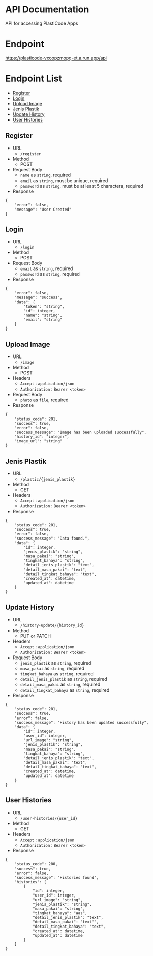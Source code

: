 # API Documentation

API for accessing PlastiCode Apps

# Endpoint

https://plasticode-vxoopzmopq-et.a.run.app/api

# Endpoint List

- [Register](https://github.com/PlastiCode-374/CC-PlastiCode/edit/master/README.md#register)
- [Login](https://github.com/PlastiCode-374/CC-PlastiCode/edit/master/README.md#login)
- [Upload Image](https://github.com/PlastiCode-374/CC-PlastiCode/edit/master/README.md#upload-image)
- [Jenis Plastik](https://github.com/PlastiCode-374/CC-PlastiCode/edit/master/README.md#jenis-plastik)
- [Update History](https://github.com/PlastiCode-374/CC-PlastiCode/edit/master/README.md#update-history)
- [User Histories](https://github.com/PlastiCode-374/CC-PlastiCode/edit/master/README.md#user-histories)

## Register

- URL
  - `/register`
- Method
  - POST
- Request Body
  - `name` as `string`, required
  - `email` as `string`, must be unique, required
  - `password` as `string`, must be at least 5 characters, required
- Response
```
{
    "error": false,
    "message": "User Created"
}
```

## Login

- URL
  - `/login`
- Method
  - POST
- Request Body
  - `email` as `string`, required
  - `password` as `string`, required
- Response
```
{
    "error": false,
    "message": "success",
    "data": {
        "token": "string",
        "id": integer,
        "name": "string",
        "email": "string"
    }
}
```

## Upload Image

- URL
  - `/image`
- Method
  - POST
- Headers
  - `Accept` : `application/json`
  - `Authorization` : `Bearer <token>`
- Request Body
  - `photo` as `file`, required
- Response
```
{
    "status_code": 201,
    "success": true,
    "error": false,
    "success_message": "Image has been uploaded successfully",
    "history_id": "integer",
    "image_url": "string"
}
```

## Jenis Plastik

- URL
  - `/plastic/{jenis_plastik}`
- Method
  - GET
- Headers 
  - `Accept` : `application/json`
  - `Authorization` : `Bearer <token>`
- Response
```
{
    "status_code": 201,
    "success": true,
    "error": false,
    "success_message": "Data found.",
    "data": {
        "id": integer,
        "jenis_plastik": "string",
        "masa_pakai": "string",
        "tingkat_bahaya": "string",
        "detail_jenis_plastik": "text",
        "detail_masa_pakai": "text",
        "detail_tingkat_bahaya": "text",
        "created_at": datetime,
        "updated_at": datetime
    }
}
```

## Update History

- URL
  - `/history-update/{history_id}`
- Method
  - PUT or PATCH
- Headers 
  - `Accept` : `application/json`
  - `Authorization` : `Bearer <token>`
- Request Body
  - `jenis_plastik` as `string`, required
  - `masa_pakai` as `string`, required
  - `tingkat_bahaya` as `string`, required
  - `detail_jenis_plastik` as `string`, required
  - `detail_masa_pakai` as `string`, required
  - `detail_tingkat_bahaya` as `string`, required
- Response
```
{
    "status_code": 201,
    "success": true,
    "error": false,
    "success_message": "History has been updated successfully",
    "data": {
        "id": integer,
        "user_id": integer,
        "url_image": "string",
        "jenis_plastik": "string",
        "masa_pakai": "string",
        "tingkat_bahaya": "string",
        "detail_jenis_plastik": "text",
        "detail_masa_pakai": "text",
        "detail_tingkat_bahaya": "text",
        "created_at": datetime,
        "updated_at": datetime
    }
}
```

## User Histories

- URL
  - `/user-histories/{user_id}`
- Method
  - GET
- Headers 
  - `Accept` : `application/json`
  - `Authorization` : `Bearer <token>`
- Response
```
{
    "status_code": 200,
    "success": true,
    "error": false,
    "success_message": "Histories found",
    "histories": [
        {
            "id": integer,
            "user_id": integer,
            "url_image": "string",
            "jenis_plastik": "string",
            "masa_pakai": "string",
            "tingkat_bahaya": "aas",
            "detail_jenis_plastik": "text",
            "detail_masa_pakai": "text"",
            "detail_tingkat_bahaya": "text",
            "created_at": datetime,
            "updated_at": datetime
        }
    ]
}
```
